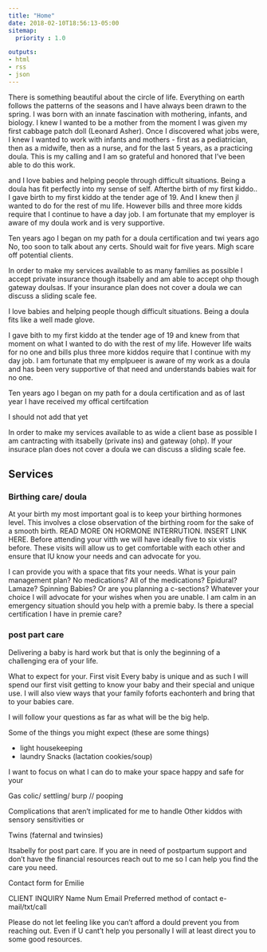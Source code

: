 ```yaml
---
title: "Home"
date: 2018-02-10T18:56:13-05:00
sitemap:
  priority : 1.0

outputs:
- html
- rss
- json
---
```


There is something beautiful about the circle of life. Everything on earth follows the patterns of the seasons and I have always been drawn to the spring. I was born with an innate fascination with mothering, infants, and biology. I knew I wanted to be a mother from the moment I was given my first cabbage patch doll (Leonard Asher). Once I discovered what jobs were, I knew I wanted to work with infants and mothers - first as a pediatrician, then as a midwife, then as a nurse, and for the last 5 years, as a practicing doula. This is my calling and I am so grateful and honored that I’ve been able to do this work.

and I love babies and helping people through difficult situations. Being a doula has fit perfectly into my sense of self. Afterthe birth of my first kiddo..
I gave birth to my first kiddo at the tender age of 19. And I knew then jI wanted to do for the rest of mu life. However bills and three more kidds require that I continue to have a day job. I am fortunate that my employer is aware of my doula work and is very supportive.

Ten years ago I began on my path for a doula certification and twi years ago
No, too soon to talk about any certs. Should wait for five years. Migh scare off potential clients.

In order to make my services available to as many families as possible I accept private insurance though itsabelly and am able to accept ohp though gateway doulsas. If your insurance plan does not cover a doula we can discuss a sliding scale fee.

I love babies and helping people though difficult situations. Being a doula fits like a well made glove.

I gave bith to my first kiddo at the tender age of 19 and knew from that moment on what I wanted to do with the rest of my life. However life waits for no one and bills plus three more kiddos require that I continue with my day job. I am fortunate that my emplpueer is aware of my work as a doula and has been very supportive of that need and understands babies wait for no one.

Ten years ago I began on my path for a doula certification and as of last year I have received my offical certifcation

I should not add that yet

In order to make my services available to as wide a client base as possible I am cantracting with itsabelly (private ins) and gateway (ohp). If your insurace plan does not cover a doula we can discuss a sliding scale fee.

## Services

### Birthing care/ doula

At your birth my most important goal is to keep your birthing hormones level. This involves a close observation of the birthing room for the sake of a smooth birth. READ MORE ON HORMONE INTERRUTION. INSERT LINK HERE. Before attending your vitth we will have ideally five to six vistis before. These visits will allow us to get comfortable with each other and ensure that IU know your needs and can advocate for you.

I can provide you with a space that fits your needs. What is your pain management plan? No medications? All of the medications? Epidural? Lamaze? Spinning Babies? Or are you planning a c-sections? Whatever your choice I will advocate for your wishes when you are unable. 
I am calm in an emergency situation should you help with a premie baby. Is there a special certification I have in premie care?

### post part care

Delivering a baby is hard work but that is only the beginning of a challenging era of your life. 

What to expect for your. First visit
Every baby is unique and as such I will spend our first visit getting to know your baby and their special and unique use. I will also view ways that your family foforts eachonterh and bring that to your babies care.

I will follow your questions as far as what will be the big help.

Some of the things you might expect (these are some things)
- light housekeeping
- laundry
Snacks (lactation cookies/soup)

I want to focus on what I can do to make your space happy and safe for your

Gas colic/ settling/ burp // pooping

Complications that aren’t implicated for me to handle 
Other kiddos with sensory sensitivities or 

Twins (faternal and twinsies)

Itsabelly for post part care. If you are in need of postpartum support and don’t have the financial resources reach out to me so I can help you find the care you need.

Contact form for Emilie

CLIENT INQUIRY
Name
Num
Email
Preferred method of contact
e-mail/txt/call

Please do not let feeling like you can’t afford a dould prevent you from reaching out. Even if U cant’t help you personally I will at least direct you to some good resources.

